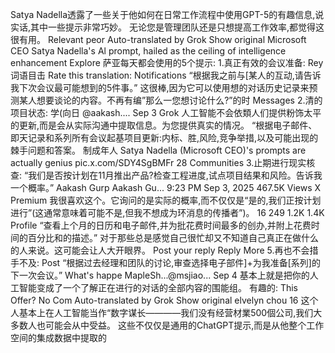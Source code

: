 Satya Nadella透露了一些关于他如何在日常工作流程中使用GPT-5的有趣信息,说实话,其中一些提示非常巧妙。
无论您是管理团队还是只想提高工作效率,都觉得这很有用。
Relevant peor
Auto-translated by Grok Show original Microsoft CEO Satya Nadella's Al prompt, hailed as the ceiling of intelligence enhancement
Explore
萨亚每天都会使用的5个提示:
1.真正有效的会议准备:
Rey词语目击
Rate this translation:
Notifications
“根据我之前与[某人的互动,请告诉我下次会议最可能想到的5件事。”
这很棒,因为它可以使用想的对话历史记录来预测某人想要谈论的内容。不再有编”那么一您想讨论什么?”的时
Messages
2.清的项目状态:
学(向日
@aakash....
Sep 3
Grok
人工智能不会依類人们提供粉饰太平的更新,而是会从实际沟通中提取信息。为您提供真实的情况。
“根据电子邮件、即天记录和系列所有会议起基项目更新:内标、胜,风险,竞争举措,以及可能出现的棘手问题和答案。
制成年人
Satya Nadella (Microsoft CEO)'s prompts are actually genius pic.x.com/SDY4SgBMFr
28
Communities
3.止期进行现实核查:
“我们是否按计划在11月推出产品?检查工程进度,试点项目结果和风险。告诉我一个概率。”
Aakash Gurp
Aakash Gu...
9:23 PM Sep 3, 2025 467.5K Views
X
Premium
我很喜欢这个。它询问的是实际的概率,而不仅仅是“是的,我们正按计划进行”(这通常意味着可能不是,但我不想成为环消息的传播者”)。
16
249 1.2K 1.4K
Profile
“查看上个月的日历和电子邮件,并为批花费时间最多的创办,并附上花费时间的百分比和的描述。”
对于那些总是感觉自己很忙却又不知道自己真正在做什么的人来说。这可能会让人大开眼界。
Post your reply
Reply
More
5.再也不会措手不及:
Post
“根据过去经理和团队的讨论,审查选择电子部件]+为我准备[系列]的下一次会议。”
What's happe
MapleSh...@msjiao... Sep 4
基本上就是把你的人工智能变成了一个了解正在进行的对话的全部内容的围能组。
有趣的:
This Offer? No Com
Auto-translated by Grok Show original
elvelyn chou
16
这个人基本上在人工智能当作“数字谋长————我们没有经营材業500個公司,我们大多数人也可能会从中受益。
这些不仅仅是通用的ChatGPT提示,而是从他整个工作空间的集成数据中提取的
